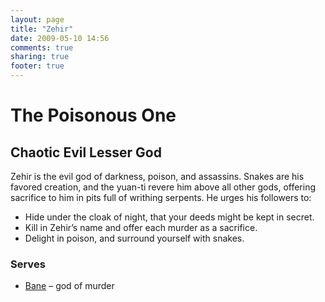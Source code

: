 ```yaml
---
layout: page
title: "Zehir"
date: 2009-05-10 14:56
comments: true
sharing: true
footer: true
---
```

# The Poisonous One
## Chaotic Evil Lesser God

Zehir is the evil god of darkness, poison, and assassins. Snakes are his favored creation, and the yuan-ti revere him above all other gods, offering sacrifice to him in pits full of writhing serpents. He urges his followers to:

* Hide under the cloak of night, that your deeds might be kept in secret.
* Kill in Zehir’s name and offer each murder as a sacrifice.
* Delight in poison, and surround yourself with snakes.

### Serves
* [Bane](/campaigns/toee/deities/Bane.html) – god of murder
